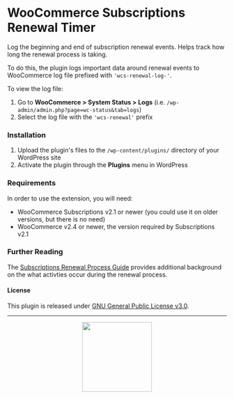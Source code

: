 # WooCommerce Subscriptions Renewal Timer

Log the beginning and end of subscription renewal events. Helps track how long the renewal process is taking.

To do this, the plugin logs important data around renewal events to WooCommerce log file prefixed with `'wcs-renewal-log-'`.

To view the log file:

1. Go to **WooCommerce > System Status > Logs** (i.e. `/wp-admin/admin.php?page=wc-status&tab=logs`)
1. Select the log file with the `'wcs-renewal'` prefix

### Installation

1. Upload the plugin's files to the `/wp-content/plugins/` directory of your WordPress site
1. Activate the plugin through the **Plugins** menu in WordPress

### Requirements

In order to use the extension, you will need:

* WooCommerce Subscriptions v2.1 or newer (you could use it on older versions, but there is no need)
* WooCommerce v2.4 or newer, the version required by Subscriptions v2.1

### Further Reading

The [Subscriptions Renewal Process Guide](https://docs.woocommerce.com/document/subscriptions/renewal-process/#section-5) provides additional background on the what activties occur during the renewal process.

#### License

This plugin is released under [GNU General Public License v3.0](http://www.gnu.org/licenses/gpl-3.0.html).

---

<p align="center">
<img src="https://cloud.githubusercontent.com/assets/235523/11986380/bb6a0958-a983-11e5-8e9b-b9781d37c64a.png" width="160">
</p>
